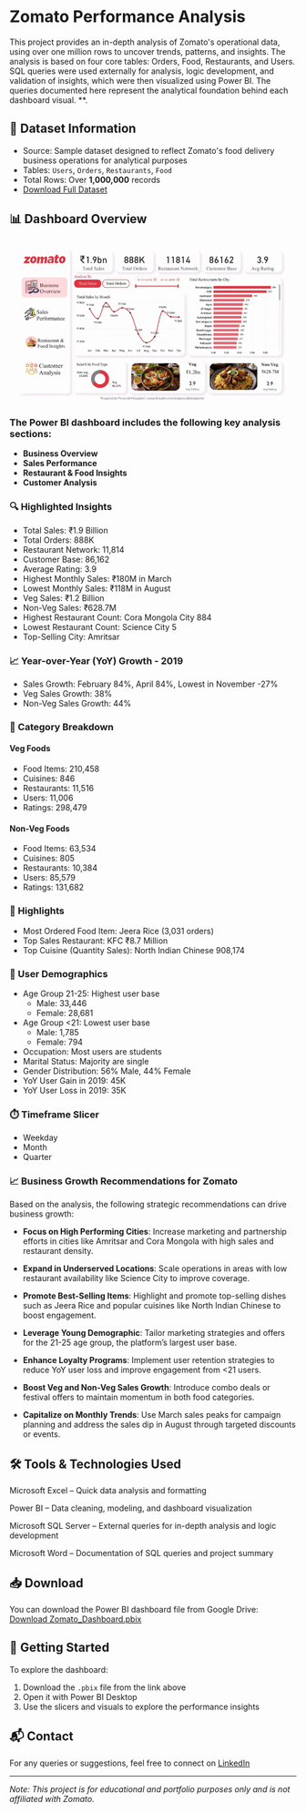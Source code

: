 # Zomato Performance Analysis

This project provides an in-depth analysis of Zomato's operational data, using over one 
million rows to uncover trends, patterns, and insights. The analysis is based on four core 
tables: Orders, Food, Restaurants, and Users. SQL queries were used externally for 
analysis, logic development, and validation of insights, which were then visualized using 
Power BI. The queries documented here represent the analytical foundation behind each 
dashboard visual. **.

## 📁 Dataset Information
- Source: Sample dataset designed to reflect Zomato's food delivery business operations for analytical purposes
- Tables: `Users`, `Orders`, `Restaurants`, `Food`
- Total Rows: Over **1,000,000** records
- [Download Full Dataset](https://drive.google.com/drive/folders/1RA2tFu_CABDJ4KHfqoGcRE53m8yu1-u6?usp=drive_link)


## 📊 Dashboard Overview
  ![Dashboard GIF](https://github.com/prosenjit500/Zomato_Performance_Analysis/blob/main/Zomato%20Performance%20Analysis.gif)

  


###   The Power BI dashboard includes the following key analysis sections:
- **Business Overview**
- **Sales Performance**
- **Restaurant & Food Insights**
- **Customer Analysis**
  
### 🔍 Highlighted Insights
- Total Sales: ₹1.9 Billion
- Total Orders: 888K
- Restaurant Network: 11,814
- Customer Base: 86,162
- Average Rating: 3.9
- Highest Monthly Sales: ₹180M in March
- Lowest Monthly Sales: ₹118M in August
- Veg Sales: ₹1.2 Billion
- Non-Veg Sales: ₹628.7M
- Highest Restaurant Count: Cora Mongola City 884
- Lowest Restaurant Count: Science City 5
- Top-Selling City: Amritsar

### 📈 Year-over-Year (YoY) Growth - 2019
- Sales Growth: February 84%, April 84%, Lowest in November -27%
- Veg Sales Growth: 38%
- Non-Veg Sales Growth: 44%

### 🍲 Category Breakdown
#### Veg Foods
- Food Items: 210,458
- Cuisines: 846
- Restaurants: 11,516
- Users: 11,006
- Ratings: 298,479

#### Non-Veg Foods
- Food Items: 63,534
- Cuisines: 805
- Restaurants: 10,384
- Users: 85,579
- Ratings: 131,682

### 🥇 Highlights
- Most Ordered Food Item: Jeera Rice (3,031 orders)
- Top Sales Restaurant: KFC ₹8.7 Million
- Top Cuisine (Quantity Sales): North Indian Chinese 908,174

### 👥 User Demographics
- Age Group 21-25: Highest user base
  - Male: 33,446
  - Female: 28,681
- Age Group <21: Lowest user base
  - Male: 1,785
  - Female: 794
- Occupation: Most users are students
- Marital Status: Majority are single
- Gender Distribution: 56% Male, 44% Female
- YoY User Gain in 2019: 45K
- YoY User Loss in 2019: 35K

### ⏱️ Timeframe Slicer
- Weekday
- Month
- Quarter

###   📈 Business Growth Recommendations for Zomato
Based on the analysis, the following strategic recommendations can drive business growth:

-	**Focus on High Performing Cities**: Increase marketing and partnership efforts in cities like Amritsar and Cora Mongola with high sales and restaurant density.

-	**Expand in Underserved Locations**: Scale operations in areas with low restaurant availability like Science City to improve coverage.

-	**Promote Best-Selling Items**: Highlight and promote top-selling dishes such as Jeera Rice and popular cuisines like North Indian Chinese to boost engagement.

-	**Leverage Young Demographic**: Tailor marketing strategies and offers for the 21-25 age group, the platform’s largest user base.

-	**Enhance Loyalty Programs**: Implement user retention strategies to reduce YoY user loss and improve engagement from <21 users.

-	**Boost Veg and Non-Veg Sales Growth**: Introduce combo deals or festival offers to maintain momentum in both food categories.

-	**Capitalize on Monthly Trends**: Use March sales peaks for campaign planning and address the sales dip in August through targeted discounts or events.


## 🛠 Tools & Technologies Used

Microsoft Excel – Quick data analysis and formatting

Power BI – Data cleaning, modeling, and dashboard visualization

Microsoft SQL Server – External queries for in-depth analysis and logic development

Microsoft Word – Documentation of SQL queries and project summary

## 📥 Download
You can download the Power BI dashboard file from Google Drive:
[Download Zomato_Dashboard.pbix](https://drive.google.com/drive/folders/1RA2tFu_CABDJ4KHfqoGcRE53m8yu1-u6?usp=drive_link)

## 🚀 Getting Started
To explore the dashboard:
1. Download the `.pbix` file from the link above
2. Open it with Power BI Desktop
3. Use the slicers and visuals to explore the performance insights

## 📬 Contact
For any queries or suggestions, feel free to connect on [LinkedIn](https://www.linkedin.com/in/prosenjitmajumder)

---

*Note: This project is for educational and portfolio purposes only and is not affiliated with Zomato.*



